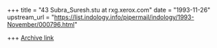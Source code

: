 +++
title = "43 Subra_Suresh.stu at rxg.xerox.com"
date = "1993-11-26"
upstream_url = "https://list.indology.info/pipermail/indology/1993-November/000796.html"

+++
[Archive link](https://list.indology.info/pipermail/indology/1993-November/000796.html)






